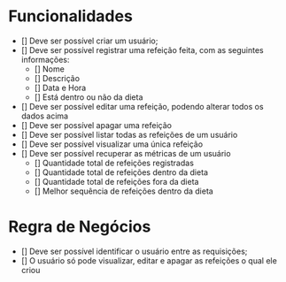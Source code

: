 # Funcionalidades

- [] Deve ser possível criar um usuário;
- [] Deve ser possível registrar uma refeição feita, com as seguintes informações:
  - [] Nome
  - [] Descrição
  - [] Data e Hora
  - [] Está dentro ou não da dieta
- [] Deve ser possível editar uma refeição, podendo alterar todos os dados acima
- [] Deve ser possível apagar uma refeição
- [] Deve ser possível listar todas as refeições de um usuário
- [] Deve ser possível visualizar uma única refeição
- [] Deve ser possível recuperar as métricas de um usuário
    - [] Quantidade total de refeições registradas
    - [] Quantidade total de refeições dentro da dieta
    - [] Quantidade total de refeições fora da dieta
    - [] Melhor sequência de refeições dentro da dieta
  
# Regra de Negócios

- [] Deve ser possível identificar o usuário entre as requisições;
- [] O usuário só pode visualizar, editar e apagar as refeições o qual ele criou